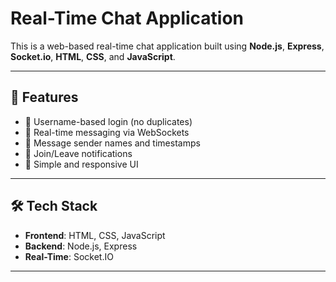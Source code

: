 #  Real-Time Chat Application

This is a web-based real-time chat application built using **Node.js**, **Express**, **Socket.io**, **HTML**, **CSS**, and **JavaScript**.

---

## 🚀 Features

- 👤 Username-based login (no duplicates)
- 💬 Real-time messaging via WebSockets
- 📝 Message sender names and timestamps
- 👋 Join/Leave notifications
- 🎨 Simple and responsive UI

---

## 🛠️ Tech Stack

- **Frontend**: HTML, CSS, JavaScript
- **Backend**: Node.js, Express
- **Real-Time**: Socket.IO

---


